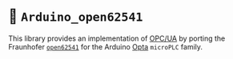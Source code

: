 :floppy_disk: `Arduino_open62541`
=================================
This library provides an implementation of [OPC/UA](https://en.wikipedia.org/wiki/OPC_Unified_Architecture) by porting the Fraunhofer [`open62541`](https://github.com/open62541/open62541) for the Arduino [Opta](https://www.arduino.cc/pro/hardware-arduino-opta/) `microPLC` family.
